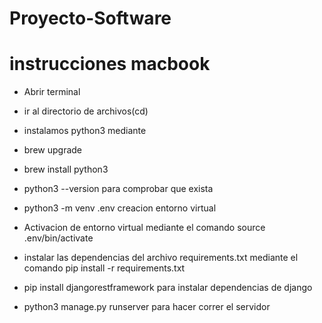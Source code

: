 ﻿# Proyecto-Software
 
# instrucciones macbook

- Abrir terminal

- ir al directorio de archivos(cd)

- instalamos python3 mediante

- brew upgrade

- brew install python3 

- python3 --version para comprobar que exista
- python3 -m venv .env creacion entorno virtual
- Activacion de entorno virtual mediante el comando source .env/bin/activate
- instalar las dependencias del archivo requirements.txt mediante el comando
 pip install -r requirements.txt
- pip install djangorestframework para instalar dependencias de django
- python3 manage.py runserver para hacer correr el servidor
